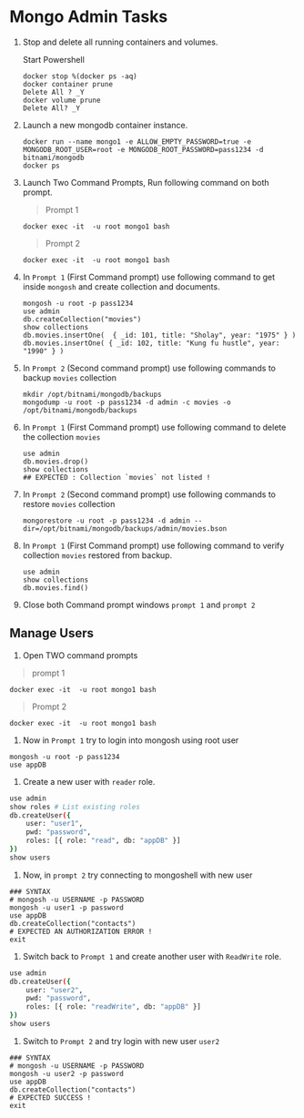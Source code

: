 # Mongo Admin Tasks

1.  Stop and delete all running containers and volumes.

    Start Powershell

    ```pwsh
    docker stop %(docker ps -aq)
    docker container prune 
    Delete All ? _Y
    docker volume prune 
    Delete All? _Y
    ```

1.  Launch a new mongodb container instance.

    ```pwsh
    docker run --name mongo1 -e ALLOW_EMPTY_PASSWORD=true -e MONGODB_ROOT_USER=root -e MONGODB_ROOT_PASSWORD=pass1234 -d bitnami/mongodb
    docker ps 
    ```

1.  Launch Two Command Prompts, Run following command on both prompt.

    > Prompt 1 
    ```pwsh
    docker exec -it  -u root mongo1 bash
    ```

    > Prompt 2
    ```pwsh
    docker exec -it  -u root mongo1 bash
    ```

1.  In `Prompt 1` (First Command prompt) use following command to get inside `mongosh` and create collection and documents.

    ```pwsh
    mongosh -u root -p pass1234 
    use admin
    db.createCollection("movies")
    show collections
    db.movies.insertOne(  { _id: 101, title: "Sholay", year: "1975" } )
    db.movies.insertOne( { _id: 102, title: "Kung fu hustle", year: "1990" } )
    ```

1.  In `Prompt 2` (Second command prompt) use following commands to backup `movies` collection

    ```pwsh
    mkdir /opt/bitnami/mongodb/backups
    mongodump -u root -p pass1234 -d admin -c movies -o /opt/bitnami/mongodb/backups
    ```

1.  In `Prompt 1` (First Command prompt) use following command to delete the collection `movies`

    ```pwsh
    use admin
    db.movies.drop()
    show collections
    ## EXPECTED : Collection `movies` not listed !
    ```

1.  In `Prompt 2` (Second command prompt) use following commands to restore `movies` collection

    ```pwsh
    mongorestore -u root -p pass1234 -d admin --dir=/opt/bitnami/mongodb/backups/admin/movies.bson
    ```

1.  In `Prompt 1` (First Command prompt) use following command to verify collection `movies` restored from backup.

    ```pwsh
    use admin
    show collections
    db.movies.find()
    ```

1.  Close both Command prompt windows `prompt 1` and `prompt 2`

## Manage Users

1.  Open TWO command prompts 

> prompt 1

```pwsh
docker exec -it  -u root mongo1 bash
```

> Prompt 2
    
    
```pwsh
docker exec -it  -u root mongo1 bash
```

1.  Now in `Prompt 1` try to login into mongosh using root user

```pwsh
mongosh -u root -p pass1234
use appDB
```

1.  Create a new user with `reader` role.

```bash
use admin
show roles # List existing roles
db.createUser({
    user: "user1",
    pwd: "password",
    roles: [{ role: "read", db: "appDB" }]
})
show users
```

1.  Now, in `prompt 2` try connecting to mongoshell with new user

```pwsh
### SYNTAX
# mongosh -u USERNAME -p PASSWORD 
mongosh -u user1 -p password 
use appDB
db.createCollection("contacts")
# EXPECTED AN AUTHORIZATION ERROR !
exit
```

1.  Switch back to `Prompt 1` and create another user with `ReadWrite` role.

```bash
use admin
db.createUser({
    user: "user2",
    pwd: "password",
    roles: [{ role: "readWrite", db: "appDB" }]
})
show users
```

1.  Switch to `Prompt 2` and try login with new user `user2`

```pwsh
### SYNTAX
# mongosh -u USERNAME -p PASSWORD 
mongosh -u user2 -p password 
use appDB
db.createCollection("contacts")
# EXPECTED SUCCESS !
exit
```    

